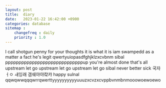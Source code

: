 ```yaml
---
layout: post
title:  diary
date:   2023-01-22 16:42:00 +0900
categories: database
sitemap :
    changefreq : daily
    priority : 1.0
---
```

I call shotgun 
penny for your thoughts
it is what it is
iam swampedd
as a matter a fact
he's legit
qwertyuiopasdfghjklzxcvbnm
sibal
pppppppppppppppppppppppppppppup
you're almost done
that's all
upstream let go
upstream let go
upstream let go
sibal
never better
sick
국자ㅓㅇ ㅙ잉래 갬쉐야야컄캬
happy sulnal
qqwqwwqqqwrrqwerttyyyyyyyyyyuuuzxcvzxcvppbvnmbnmooowoewoewo